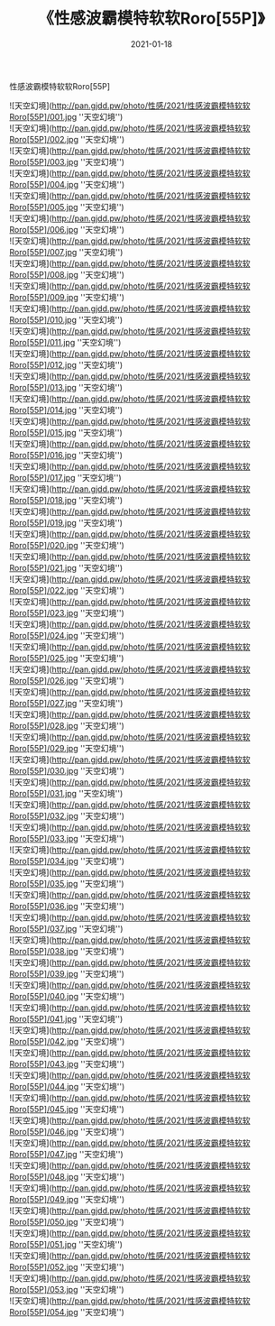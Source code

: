 ﻿---
layout: post
title:  《性感波霸模特软软Roro[55P]》
date:   2021-01-18
img: http://pan.gjdd.pw/photo/性感/2021/性感波霸模特软软Roro[55P]/000.jpg
categories: [美女, 性感, 泳衣]
---

性感波霸模特软软Roro[55P]



![天空幻境](http://pan.gjdd.pw/photo/性感/2021/性感波霸模特软软Roro[55P]/001.jpg ''天空幻境'') <br>
![天空幻境](http://pan.gjdd.pw/photo/性感/2021/性感波霸模特软软Roro[55P]/002.jpg ''天空幻境'') <br>
![天空幻境](http://pan.gjdd.pw/photo/性感/2021/性感波霸模特软软Roro[55P]/003.jpg ''天空幻境'') <br>
![天空幻境](http://pan.gjdd.pw/photo/性感/2021/性感波霸模特软软Roro[55P]/004.jpg ''天空幻境'') <br>
![天空幻境](http://pan.gjdd.pw/photo/性感/2021/性感波霸模特软软Roro[55P]/005.jpg ''天空幻境'') <br>
![天空幻境](http://pan.gjdd.pw/photo/性感/2021/性感波霸模特软软Roro[55P]/006.jpg ''天空幻境'') <br>
![天空幻境](http://pan.gjdd.pw/photo/性感/2021/性感波霸模特软软Roro[55P]/007.jpg ''天空幻境'') <br>
![天空幻境](http://pan.gjdd.pw/photo/性感/2021/性感波霸模特软软Roro[55P]/008.jpg ''天空幻境'') <br>
![天空幻境](http://pan.gjdd.pw/photo/性感/2021/性感波霸模特软软Roro[55P]/009.jpg ''天空幻境'') <br>
![天空幻境](http://pan.gjdd.pw/photo/性感/2021/性感波霸模特软软Roro[55P]/010.jpg ''天空幻境'') <br>
![天空幻境](http://pan.gjdd.pw/photo/性感/2021/性感波霸模特软软Roro[55P]/011.jpg ''天空幻境'') <br>
![天空幻境](http://pan.gjdd.pw/photo/性感/2021/性感波霸模特软软Roro[55P]/012.jpg ''天空幻境'') <br>
![天空幻境](http://pan.gjdd.pw/photo/性感/2021/性感波霸模特软软Roro[55P]/013.jpg ''天空幻境'') <br>
![天空幻境](http://pan.gjdd.pw/photo/性感/2021/性感波霸模特软软Roro[55P]/014.jpg ''天空幻境'') <br>
![天空幻境](http://pan.gjdd.pw/photo/性感/2021/性感波霸模特软软Roro[55P]/015.jpg ''天空幻境'') <br>
![天空幻境](http://pan.gjdd.pw/photo/性感/2021/性感波霸模特软软Roro[55P]/016.jpg ''天空幻境'') <br>
![天空幻境](http://pan.gjdd.pw/photo/性感/2021/性感波霸模特软软Roro[55P]/017.jpg ''天空幻境'') <br>
![天空幻境](http://pan.gjdd.pw/photo/性感/2021/性感波霸模特软软Roro[55P]/018.jpg ''天空幻境'') <br>
![天空幻境](http://pan.gjdd.pw/photo/性感/2021/性感波霸模特软软Roro[55P]/019.jpg ''天空幻境'') <br>
![天空幻境](http://pan.gjdd.pw/photo/性感/2021/性感波霸模特软软Roro[55P]/020.jpg ''天空幻境'') <br>
![天空幻境](http://pan.gjdd.pw/photo/性感/2021/性感波霸模特软软Roro[55P]/021.jpg ''天空幻境'') <br>
![天空幻境](http://pan.gjdd.pw/photo/性感/2021/性感波霸模特软软Roro[55P]/022.jpg ''天空幻境'') <br>
![天空幻境](http://pan.gjdd.pw/photo/性感/2021/性感波霸模特软软Roro[55P]/023.jpg ''天空幻境'') <br>
![天空幻境](http://pan.gjdd.pw/photo/性感/2021/性感波霸模特软软Roro[55P]/024.jpg ''天空幻境'') <br>
![天空幻境](http://pan.gjdd.pw/photo/性感/2021/性感波霸模特软软Roro[55P]/025.jpg ''天空幻境'') <br>
![天空幻境](http://pan.gjdd.pw/photo/性感/2021/性感波霸模特软软Roro[55P]/026.jpg ''天空幻境'') <br>
![天空幻境](http://pan.gjdd.pw/photo/性感/2021/性感波霸模特软软Roro[55P]/027.jpg ''天空幻境'') <br>
![天空幻境](http://pan.gjdd.pw/photo/性感/2021/性感波霸模特软软Roro[55P]/028.jpg ''天空幻境'') <br>
![天空幻境](http://pan.gjdd.pw/photo/性感/2021/性感波霸模特软软Roro[55P]/029.jpg ''天空幻境'') <br>
![天空幻境](http://pan.gjdd.pw/photo/性感/2021/性感波霸模特软软Roro[55P]/030.jpg ''天空幻境'') <br>
![天空幻境](http://pan.gjdd.pw/photo/性感/2021/性感波霸模特软软Roro[55P]/031.jpg ''天空幻境'') <br>
![天空幻境](http://pan.gjdd.pw/photo/性感/2021/性感波霸模特软软Roro[55P]/032.jpg ''天空幻境'') <br>
![天空幻境](http://pan.gjdd.pw/photo/性感/2021/性感波霸模特软软Roro[55P]/033.jpg ''天空幻境'') <br>
![天空幻境](http://pan.gjdd.pw/photo/性感/2021/性感波霸模特软软Roro[55P]/034.jpg ''天空幻境'') <br>
![天空幻境](http://pan.gjdd.pw/photo/性感/2021/性感波霸模特软软Roro[55P]/035.jpg ''天空幻境'') <br>
![天空幻境](http://pan.gjdd.pw/photo/性感/2021/性感波霸模特软软Roro[55P]/036.jpg ''天空幻境'') <br>
![天空幻境](http://pan.gjdd.pw/photo/性感/2021/性感波霸模特软软Roro[55P]/037.jpg ''天空幻境'') <br>
![天空幻境](http://pan.gjdd.pw/photo/性感/2021/性感波霸模特软软Roro[55P]/038.jpg ''天空幻境'') <br>
![天空幻境](http://pan.gjdd.pw/photo/性感/2021/性感波霸模特软软Roro[55P]/039.jpg ''天空幻境'') <br>
![天空幻境](http://pan.gjdd.pw/photo/性感/2021/性感波霸模特软软Roro[55P]/040.jpg ''天空幻境'') <br>
![天空幻境](http://pan.gjdd.pw/photo/性感/2021/性感波霸模特软软Roro[55P]/041.jpg ''天空幻境'') <br>
![天空幻境](http://pan.gjdd.pw/photo/性感/2021/性感波霸模特软软Roro[55P]/042.jpg ''天空幻境'') <br>
![天空幻境](http://pan.gjdd.pw/photo/性感/2021/性感波霸模特软软Roro[55P]/043.jpg ''天空幻境'') <br>
![天空幻境](http://pan.gjdd.pw/photo/性感/2021/性感波霸模特软软Roro[55P]/044.jpg ''天空幻境'') <br>
![天空幻境](http://pan.gjdd.pw/photo/性感/2021/性感波霸模特软软Roro[55P]/045.jpg ''天空幻境'') <br>
![天空幻境](http://pan.gjdd.pw/photo/性感/2021/性感波霸模特软软Roro[55P]/046.jpg ''天空幻境'') <br>
![天空幻境](http://pan.gjdd.pw/photo/性感/2021/性感波霸模特软软Roro[55P]/047.jpg ''天空幻境'') <br>
![天空幻境](http://pan.gjdd.pw/photo/性感/2021/性感波霸模特软软Roro[55P]/048.jpg ''天空幻境'') <br>
![天空幻境](http://pan.gjdd.pw/photo/性感/2021/性感波霸模特软软Roro[55P]/049.jpg ''天空幻境'') <br>
![天空幻境](http://pan.gjdd.pw/photo/性感/2021/性感波霸模特软软Roro[55P]/050.jpg ''天空幻境'') <br>
![天空幻境](http://pan.gjdd.pw/photo/性感/2021/性感波霸模特软软Roro[55P]/051.jpg ''天空幻境'') <br>
![天空幻境](http://pan.gjdd.pw/photo/性感/2021/性感波霸模特软软Roro[55P]/052.jpg ''天空幻境'') <br>
![天空幻境](http://pan.gjdd.pw/photo/性感/2021/性感波霸模特软软Roro[55P]/053.jpg ''天空幻境'') <br>
![天空幻境](http://pan.gjdd.pw/photo/性感/2021/性感波霸模特软软Roro[55P]/054.jpg ''天空幻境'') <br>